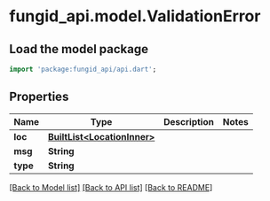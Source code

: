 # fungid_api.model.ValidationError

## Load the model package
```dart
import 'package:fungid_api/api.dart';
```

## Properties
Name | Type | Description | Notes
------------ | ------------- | ------------- | -------------
**loc** | [**BuiltList&lt;LocationInner&gt;**](LocationInner.md) |  | 
**msg** | **String** |  | 
**type** | **String** |  | 

[[Back to Model list]](../README.md#documentation-for-models) [[Back to API list]](../README.md#documentation-for-api-endpoints) [[Back to README]](../README.md)


